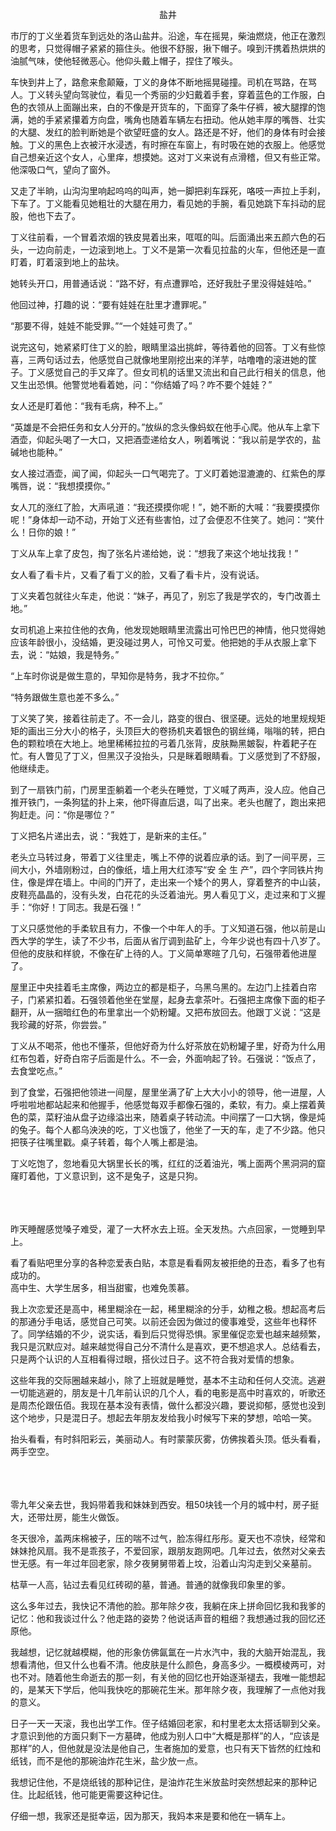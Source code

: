 <p align="center">盐井</p>
市厅的丁义坐着货车到远处的洛山盐井。沿途，车在摇晃，柴油燃烧，他正在激烈的思考，只觉得帽子紧紧的箍住头。他很不舒服，揪下帽子。嗅到汗携着热烘烘的油腻气味，使他轻微恶心。他仰头戴上帽子，捏住了喉头。 
 
车快到井上了，路愈来愈颠簸，丁义的身体不断地摇晃碰撞。司机在骂路，在骂人。丁义转头望向驾驶位，看见一个秀丽的少妇戴着手套，穿着蓝色的工作服，白色的衣领从上面蹦出来，白的不像是开货车的，下面穿了条牛仔裤，被大腿撑的饱满，她的手紧紧攥着方向盘，嘴角也随着车辆左右扭动。他从她丰厚的嘴唇、壮实的大腿、发红的脸判断她是个欲望旺盛的女人。路还是不好，他们的身体有时会接触。丁义的黑色上衣被汗水浸透，有时擦在车窗上，有时吸在她的衣服上。他感觉自己想亲近这个女人，心里痒，想摸她。这对丁义来说有点滑稽，但又有些正常。他深吸口气，望向了窗外。

又走了半晌，山沟沟里响起呜呜的叫声，她一脚把刹车踩死，咯吱一声拉上手刹，下车了。丁义能看见她粗壮的大腿在用力，看见她的手腕，看见她跳下车抖动的屁股，他也下去了。

丁义往前看，一个冒着浓烟的铁皮晃着出来，哐哐的叫。后面涌出来五颜六色的石头，一边向前走，一边滚到地上。丁义不是第一次看见拉盐的火车，但他还是一直盯着，盯着滚到地上的盐块。

她转头开口，用普通话说：“路不好，有点遭罪哈，还好我肚子里没得娃娃哈。”

他回过神，打趣的说：“要有娃娃在肚里才遭罪呢。”

“那要不得，娃娃不能受罪。”“一个娃娃可贵了。”

说完这句，她紧紧盯住丁义的脸，眼睛里溢出挑衅，等待着他的回答。丁义有些惊喜，三两句话过去，他感觉自己就像地里刚挖出来的洋芋，咕噜噜的滚进她的筐子。丁义感觉自己的手又痒了。但女司机的话里又流出和自己此行相关的信息，他又生出恐惧。他警觉地看着她，问：“你结婚了吗？咋不要个娃娃？”

女人还是盯着他：“我有毛病，种不上。”

“英雄是不会把任务和女人分开的。”放纵的念头像蚂蚁在他手心爬。他从车上拿下酒壶，仰起头喝了一大口，又把酒壶递给女人，咧着嘴说：“我以前是学农的，盐碱地也能种。”

女人接过酒壶，闻了闻，仰起头一口气喝完了。丁义盯着她湿漉漉的、红紫色的厚嘴唇，说：“我想摸摸你。”

女人兀的涨红了脸，大声吼道：“我还摸摸你呢！”，她不断的大喊：“我要摸摸你呢！”身体却一动不动，开始丁义还有些害怕，过了会便忍不住笑了。她问：“笑什么！日你的娘！”

丁义从车上拿了皮包，掏了张名片递给她，说：“想我了来这个地址找我！”

女人看了看卡片，又看了看丁义的脸，又看了看卡片，没有说话。

丁义夹着包就往火车走，他说：“妹子，再见了，别忘了我是学农的，专门改善土地。”

女司机追上来拉住他的衣角，他发现她眼睛里流露出可怜巴巴的神情，他只觉得她应该年龄很小，没结婚，更没碰过男人，可怜又可爱。他把她的手从衣服上拿下去，说：“姑娘，我是特务。”

“上车时你说是做生意的，早知你是特务，我才不拉你。”

“特务跟做生意也差不多么。”

丁义笑了笑，接着往前走了。不一会儿，路变的很白、很坚硬。远处的地里规规矩矩的画出三分大小的格子，头顶巨大的卷扬机夹着银色的钢丝绳，嗡嗡的转，把白色的颗粒喷在大地上。地里稀稀拉拉的弓着几张背，皮肤黝黑皴裂，杵着耙子在忙。有人瞥见了丁义，但黑汉子没抬头，只是眯着眼睛看。丁义感觉到了不舒服，他继续走。

到了一扇铁门前，门房里歪躺着一个老头在睡觉，丁义喊了两声，没人应。他自己推开铁门，一条狗猛的扑上来，他吓得直后退，叫了出来。老头也醒了，跑出来把狗赶走。问：“你是哪位？”

丁义把名片递出去，说：“我姓丁，是新来的主任。”

老头立马转过身，带着丁义往里走，嘴上不停的说着应承的话。到了一间平房，三间大小，外墙刚粉过，白的像纸，墙上用大红漆写“安 全 生 产”，四个字同铁片拘住，像是焊在墙上。中间的门开了，走出来一个矮个的男人，穿着整齐的中山装，皮鞋亮晶晶的，没有头发，白花花的头泛着油光。男人看见丁义，走过来和丁义握手：“你好！丁同志。我是石强！”

丁义只感觉他的手柔软且有力，不像一个中年人的手。丁义知道石强，他以前是山西大学的学生，读了不少书，后面从省厅调到盐矿上，今年少说也有四十八岁了。但他的皮肤和样貌，不像在矿上待的人。丁义简单寒暄了几句，石强带着他进屋了。

屋里正中央挂着毛主席像，两边立的都是柜子，乌黑乌黑的。左边门上挂着白帘子，门紧紧扣着。石强领着他坐在堂屋，起身去拿茶叶。石强把主席像下面的柜子翻开，从一捆暗红色的布里拿出一个奶粉罐。又把布放回去。他跟丁义说：“这是我珍藏的好茶，你尝尝。”

丁义从不喝茶，他也不懂茶，但他好奇为什么好茶放在奶粉罐子里，好奇为什么用红布包着，好奇白帘子后面是什么。不一会，外面响起了铃。石强说：“饭点了，去食堂吃点。”

到了食堂，石强把他领进一间屋，屋里坐满了矿上大大小小的领导，他一进屋，人呼啦啦地都站起来和他握手，他感觉每双手都像石强的，柔软，有力。桌上摆着黄色的菜，菜籽油从盘子边缘溢出来，随着桌子转动流。中间摆了一口大锅，像是炖的兔子。每个人都乌泱泱的吃，丁义也饿了，他坐了一天的车，走了不少路。他只把筷子往嘴里戳。桌子转着，每个人嘴上都是油。

丁义吃饱了，忽地看见大锅里长长的嘴，红红的泛着油光，嘴上面两个黑洞洞的窟窿盯着他，丁义意识到，这不是兔子，这是只狗。

<br><br><br>
昨天睡醒感觉嗓子难受，灌了一大杯水去上班。全天发热。六点回家，一觉睡到早上。

看了看贴吧里分享的各种恋爱表白贴，本意是看看网友被拒绝的丑态，看多了也有成功的。<br>
高中生、大学生居多，相当甜蜜，也难免羡慕。<br>

我上次恋爱还是高中，稀里糊涂在一起，稀里糊涂的分手，幼稚之极。想起高考后的那通分手电话，感觉自己可笑。以前还会因为做过的傻事难受，这些年也释怀了。同学结婚的不少，说实话，看到后只觉得恐惧。家里催促恋爱也越来越频繁，我只是沉默应对。越来越觉得自己分不清什么是喜欢，更不想追求人。总结看去，只是两个认识的人互相看得过眼，搭伙过日子。这不符合我对爱情的想象。<br>

这些年我的交际圈越来越小，除了上班就是睡觉，基本不主动和任何人交流。逃避一切能逃避的，朋友是十几年前认识的几个人，看的电影是高中时喜欢的，听歌还是周杰伦跟伍佰。我现在基本没有表情，做什么都没兴趣，要说抑郁，感觉也没到这个地步，只是混日子。想起去年朋友发给我小时候写下来的梦想，哈哈一笑。<br>

抬头看看，有时斜阳彩云，美丽动人。有时蒙蒙灰雾，仿佛挨着头顶。低头看看，两手空空。

<br><br><br>
零九年父亲去世，我妈带着我和妹妹到西安。租50块钱一个月的城中村，房子挺大，还带灶房，能生火做饭。

冬天很冷，盖两床棉被子，压的喘不过气，脸冻得红彤彤。夏天也不凉快，经常和妹妹抢风扇。我不是乖孩子，不爱回家，跟朋友跑网吧。几年过去，依然对父亲去世无感。有一年过年回老家，除夕夜舅舅带着上坟，沿着山沟沟走到父亲墓前。

枯草一人高，钻过去看见红砖砌的墓，普通。普通的就像我印象里的爹。

这么多年过去，我快记不清他的脸。那年除夕夜，我躺在床上拼命回忆我和我爹的记忆：他和我谈过什么？他走路的姿势？他说话声音的粗细？我想通过我的回忆还原他。

我越想，记忆就越模糊，他的形象仿佛氤氲在一片水汽中，我的大脑开始混乱，我想看清他，但又什么也看不清。他皮肤是什么颜色，身高多少。一概模棱两可，对也不对。随着他生命逝去的那一刻，有关他的回忆也开始逐渐褪去，我唯一能想起的，是某天下学后，他叫我快吃的那碗花生米。那年除夕夜，我理解了一点他对我的意义。

日子一天一天滚，我也出学工作。侄子结婚回老家，和村里老太太搭话聊到父亲。才意识到他的方面只剩下一方墓碑，他成为别人口中“大概是那样”的人，“应该是那样”的人，但他就是没法是他自己，生者施加的爱意，也只有天下皆然的红烛和纸钱，而不是他的那碗油炸花生米，盐少放一点。

我想记住他，不是烧纸钱的那种记住，是油炸花生米放盐时突然想起来的那种记住。比起纸钱，他可能更需要这种记住。

仔细一想，我家还是挺幸运，因为那天，我妈本来是要和他在一辆车上。